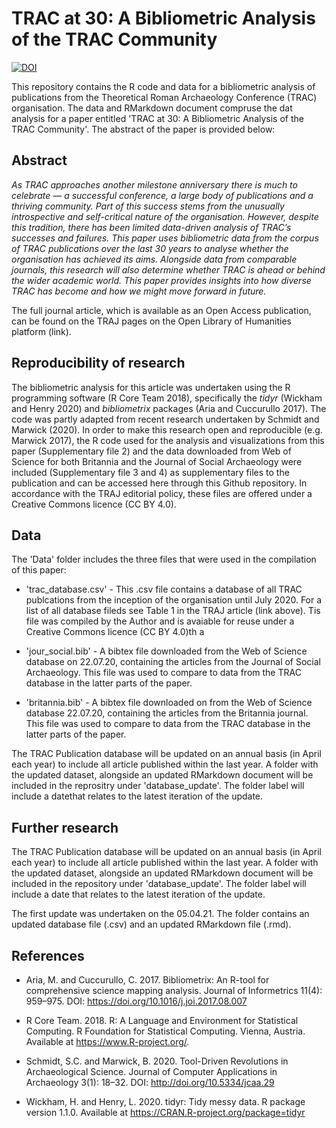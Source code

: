 # TRAC at 30: A Bibliometric Analysis of the TRAC Community

[![DOI](https://zenodo.org/badge/292529800.svg)](https://zenodo.org/badge/latestdoi/292529800)

This repository contains the R code and data for a bibliometric analysis of publications from the Theoretical Roman Archaeology Conference (TRAC) organisation. The data and RMarkdown document compruse the dat analysis for a paper entitled 'TRAC at 30: A Bibliometric Analysis of the TRAC Community'. The abstract of the paper is provided below:

## Abstract

*As TRAC approaches another milestone anniversary there is much to celebrate — a successful conference, a large body of publications and a thriving community. Part of this success stems from the unusually introspective and self-critical nature of the organisation. However, despite this tradition, there has been limited data-driven analysis of TRAC’s successes and failures. This paper uses bibliometric data from the corpus of TRAC publications over the last 30 years to analyse whether the organisation has achieved its aims. Alongside data from comparable journals, this research will also determine whether TRAC is ahead or behind the wider academic world. This paper provides insights into how diverse TRAC has become and how we might move forward in future.*

The full journal article, which is available as an Open Access publication, can be found on the TRAJ pages on the Open Library of Humanities platform (link).

## Reproducibility of research 

The bibliometric analysis for this article was undertaken using the R programming software (R Core Team 2018), specifically the *tidyr* (Wickham and Henry 2020) and *bibliometrix* packages (Aria and Cuccurullo 2017). The code was partly adapted from recent research undertaken by Schmidt and Marwick (2020). In order to make this research open and reproducible (e.g. Marwick 2017), the R code used for the analysis and visualizations from this paper (Supplementary file 2) and the data downloaded from Web of Science for both Britannia and the Journal of Social Archaeology were included (Supplementary file 3 and 4) as supplementary files to the publication and can be accessed here through this Github repository. In accordance with the TRAJ editorial policy, these files are offered under a Creative Commons licence (CC BY 4.0). 

## Data

The 'Data' folder includes the three files that were used in the compilation of this paper:

* 'trac_database.csv' - This .csv file contains a database of all TRAC publcations from the inception of the organisation until July 2020. For a list of all database fileds see Table 1 in the TRAJ article (link above). Tis file was compiled by the Author and is avaiable for reuse under a Creative Commons licence (CC BY 4.0)th a 

* 'jour_social.bib' - A bibtex file downloaded from the Web of Science database on 22.07.20, containing the articles from the Journal of Social Archaeology. This file was used to compare to data from the TRAC database in the latter parts of the paper.

* 'britannia.bib' - A bibtex file downloaded on from the Web of Science database 22.07.20, containing the articles from the Britannia journal. This file was used to compare to data from the TRAC database in the latter parts of the paper.

The TRAC Publication database will be updated on an annual basis (in April each year) to include all article published within the last year. A folder with the updated dataset, alongside an updated RMarkdown document will be included in the reprositry under 'database_update'. The folder label will include a datethat relates to the latest iteration of the update. 

## Further research

The TRAC Publication database will be updated on an annual basis (in April each year) to include all article published within the last year. A folder with the updated dataset, alongside an updated RMarkdown document will be included in the repository under 'database_update'. The folder label will include a date that relates to the latest iteration of the update. 

The first update was undertaken on the 05.04.21. The folder contains an updated database file (.csv) and an updated RMarkdown file (.rmd).

## References

* Aria, M. and Cuccurullo, C. 2017. Bibliometrix: An R-tool for comprehensive science mapping analysis. Journal of Informetrics 11(4): 959–975. DOI: https://doi.org/10.1016/j.joi.2017.08.007

* R Core Team. 2018. R: A Language and Environment for Statistical Computing. R Foundation for Statistical Computing. Vienna, Austria. Available at https://www.R-project.org/.

* Schmidt, S.C. and Marwick, B. 2020. Tool-Driven Revolutions in Archaeological Science. Journal of Computer Applications in Archaeology 3(1): 18–32. DOI: http://doi.org/10.5334/jcaa.29 

* Wickham, H. and Henry, L. 2020. tidyr: Tidy messy data. R package version 1.1.0. Available at https://CRAN.R-project.org/package=tidyr 
